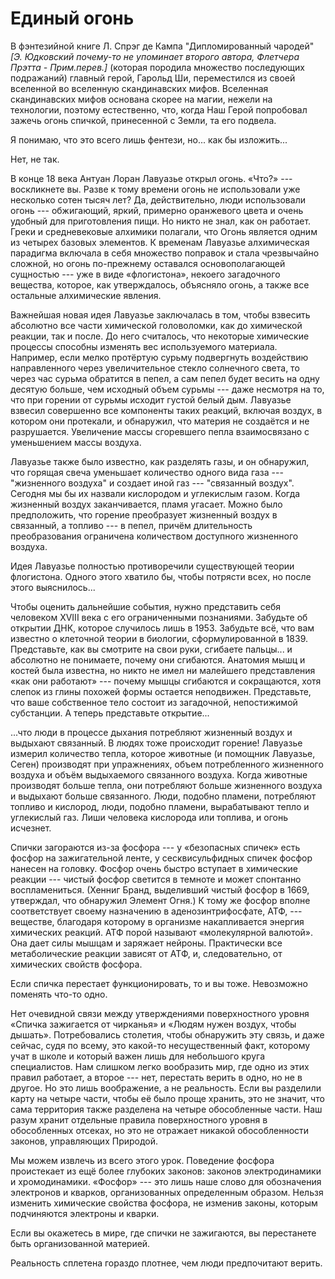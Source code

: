 # Единый огонь
В фэнтезийной книге Л. Спрэг де Кампа "Дипломированный чародей" *[Э. Юдковский почему-то не упоминает второго автора, Флетчера Прэтта - Прим.перев.]* (которая породила множество последующих подражаний) главный герой, Гарольд Ши, переместился из своей вселенной во вселенную скандинавских мифов. Вселенная скандинавских мифов основана скорее на магии, нежели на технологии, поэтому естественно, что, когда Наш Герой попробовал зажечь огонь спичкой, принесенной с Земли, та его подвела. 

Я понимаю, что это всего лишь фентези, но... как бы изложить...

Нет, не так.

В конце 18 века Антуан Лоран Лавуазье открыл огонь. «Что?» --- воскликнете вы. Разве к тому времени огонь не использовали уже несколько сотен тысяч лет? Да, действительно, люди использовали огонь --- обжигающий, яркий, примерно оранжевого цвета и очень удобный для приготовления пищи. Но никто не знал, как он работает. Греки и средневековые алхимики полагали, что Огонь является одним из четырех базовых элементов. К временам Лавуазье алхимическая парадигма включала в себя множество поправок и стала чрезвычайно сложной, но огонь по-прежнему оставался основополагающей сущностью --- уже в виде «флогистона», некоего загадочного вещества, которое, как утверждалось, объясняло огонь, а также все остальные алхимические явления.

Важнейшая новая идея Лавуазье заключалась в том, чтобы взвесить абсолютно все части химической головоломки, как до химической реакции, так и после. До него считалось, что некоторые химические процессы способны изменять вес используемого материала. Например, если мелко протёртую сурьму подвергнуть воздействию направленного через увеличительное стекло солнечного света, то через час сурьма обратится в пепел, а сам пепел будет весить на одну десятую больше, чем исходный объем сурьмы --- даже несмотря на то, что при горении от сурьмы исходит густой белый дым. Лавуазье взвесил совершенно все компоненты таких реакций, включая воздух, в котором они протекали, и обнаружил, что материя не создаётся и не разрушается. Увеличение массы сгоревшего пепла взаимосвязано с уменьшением массы воздуха.

Лавуазье также было известно, как разделять газы, и он обнаружил, что горящая свеча уменьшает количество одного вида газа --- "жизненного воздуха" и создает иной газ --- "связанный воздух". Сегодня мы бы их назвали кислородом и углекислым газом. Когда жизненный воздух заканчивается, пламя угасает. Можно было предположить, что горение преобразует жизненный воздух в связанный, а топливо --- в пепел, причём длительность преобразования ограничена количеством доступного жизненного воздуха.

Идея Лавуазье полностью противоречили существующей теории флогистона. Одного этого хватило бы, чтобы потрясти всех, но после этого выяснилось...

Чтобы оценить дальнейшие события, нужно представить себя человеком XVIII века с его ограниченными познаниями. Забудьте об открытии ДНК, которое случилось лишь в 1953. Забудьте всё, что вам известно о клеточной теории в биологии, сформулированной в 1839. Представьте, как вы смотрите на свои руки, сгибаете пальцы... и абсолютно не понимаете, почему они сгибаются. Анатомия мышц и костей была известна, но никто не имел ни малейшего представления «как они работают» --- почему мышцы сгибаются и сокращаются, хотя слепок из глины похожей формы остается неподвижен. Представьте, что ваше собственное тело состоит из загадочной, непостижимой субстанции. А теперь представьте открытие...

...что люди в процессе дыхания потребляют жизненный воздух и выдыхают связанный. В людях тоже происходит горение! Лавуазье измерил количество тепла, которое животные (и помощник Лавуазье, Сеген) производят при упражнениях, объем потребленного жизненного воздуха и объём выдыхаемого связанного воздуха. Когда животные производят больше тепла, они потребляют больше жизненного воздуха и выдыхают больше связанного. Люди, подобно пламени, потребляют топливо и кислород, люди, подобно пламени, вырабатывают тепло и углекислый газ. Лиши человека кислорода или топлива, и огонь исчезнет.

Спички загораются из-за фосфора --- у «безопасных спичек» есть фосфор на зажигательной ленте, у сесквисульфидных спичек фосфор нанесен на головку. Фосфор очень быстро вступает в химические реакции --- чистый фосфор светится в темноте и может спонтанно воспламениться. (Хенниг Бранд, выделивший чистый фосфор в 1669, утверждал, что обнаружил Элемент Огня.) К тому же фосфор вполне соответствует своему назначению в аденозинтрифосфате, АТФ, --- веществе, благодаря которому в организме накапливается энергия химических реакций. АТФ порой называют «молекулярной валютой». Она дает силы мышцам и заряжает нейроны. Практически все метаболические реакции зависят от АТФ, и, следовательно, от химических свойств фосфора.

Если спичка перестает функционировать, то и вы тоже. Невозможно поменять что-то одно.

Нет очевидной связи между утверждениями поверхностного уровня «Спичка зажигается от чирканья» и «Людям нужен воздух, чтобы дышать». Потребовались столетия, чтобы обнаружить эту связь, и даже сейчас, судя по всему, это какой-то несущественный факт, которому учат в школе и который важен лишь для небольшого круга специалистов. Нам слишком легко вообразить мир, где одно из этих правил работает, а второе --- нет, перестать верить в одно, но не в другое. Но это лишь воображение, а не реальность. Если вы разделили карту на четыре части, чтобы её было проще хранить, это не значит, что сама территория также разделена на четыре обособленные части. Наш разум хранит отдельные правила поверхностного уровня в обособленных отсеках, но это не отражает никакой обособленности законов, управляющих Природой.

Мы можем извлечь из всего этого урок. Поведение фосфора проистекает из ещё более глубоких законов: законов электродинамики и хромодинамики. «Фосфор» --- это лишь наше слово для обозначения электронов и кварков, организованных определенным образом. Нельзя изменить химические свойства фосфора, не изменив законы, которым подчиняются электроны и кварки.

Если вы окажетесь в мире, где спички не зажигаются, вы перестанете быть организованной материей.

Реальность сплетена гораздо плотнее, чем люди предпочитают верить.